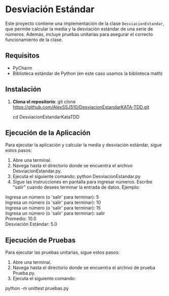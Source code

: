 # Desviación Estándar

Este proyecto contiene una implementación de la clase `DesviacionEstandar`, que permite calcular la media y la desviación estándar de una serie de números. Además, incluye pruebas unitarias para asegurar el correcto funcionamiento de la clase.

## Requisitos

- PyCharm
- Biblioteca estándar de Python (en este caso usamos la biblioteca math)

## Instalación

1. **Clona el repositorio**:
   git clone https://github.com/AlexSSJ510/DesviacionEstandarKATA-TDD.git
   
   cd DesviacionEstandarKataTDD

## Ejecución de la Aplicación
Para ejecutar la aplicación y calcular la media y desviación estándar, sigue estos pasos:

1. Abre una terminal.
2. Navega hasta el directorio donde se encuentra el archivo DesviacionEstandar.py.
3. Ejecuta el siguiente comando:
    python DesviacionEstandar.py
4. Sigue las instrucciones en pantalla para ingresar números. Escribe "salir" cuando desees terminar la entrada de datos.
Ejemplo:

Ingresa un número (o 'salir' para terminar): 5                         
Ingresa un número (o 'salir' para terminar): 10                 
Ingresa un número (o 'salir' para terminar): 15               
Ingresa un número (o 'salir' para terminar): salir             
Promedio: 10.0             
Desviación Estándar: 5.0           

## Ejecución de Pruebas
    
Para ejecutar las pruebas unitarias, sigue estos pasos:

1. Abre una terminal.
2. Navega hasta el directorio donde se encuentra el archivo de prueba Prueba.py.
3. Ejecuta el siguiente comando:
   
python -m unittest pruebas.py

